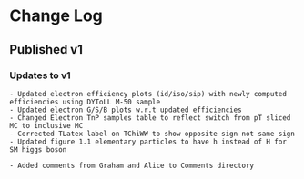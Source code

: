 
# Change Log 

## Published v1
 

### Updates to v1
	- Updated electron efficiency plots (id/iso/sip) with newly computed efficiencies using DYToLL M-50 sample 
	- Updated electron G/S/B plots w.r.t updated efficiencies
	- Changed Electron TnP samples table to reflect switch from pT sliced MC to inclusive MC 
	- Corrected TLatex label on TChiWW to show opposite sign not same sign
	- Updated figure 1.1 elementary particles to have h instead of H for SM higgs boson
	
	- Added comments from Graham and Alice to Comments directory
